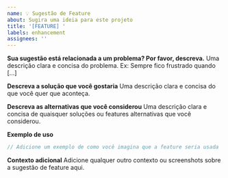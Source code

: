 ```yaml
---
name: 💡 Sugestão de Feature
about: Sugira uma ideia para este projeto
title: '[FEATURE] '
labels: enhancement
assignees: ''
---
```


**Sua sugestão está relacionada a um problema? Por favor, descreva.**
Uma descrição clara e concisa do problema. Ex: Sempre fico frustrado quando [...]

**Descreva a solução que você gostaria**
Uma descrição clara e concisa do que você quer que aconteça.

**Descreva as alternativas que você considerou**
Uma descrição clara e concisa de quaisquer soluções ou features alternativas que você considerou.

**Exemplo de uso**
```typescript
// Adicione um exemplo de como você imagina que a feature seria usada
```

**Contexto adicional**
Adicione qualquer outro contexto ou screenshots sobre a sugestão de feature aqui.
